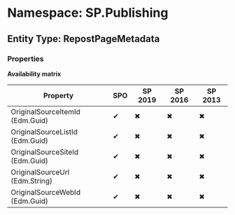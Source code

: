 # Namespace: SP.Publishing
## Entity Type: RepostPageMetadata

### Properties

**Availability matrix**

Property | SPO | SP 2019 | SP 2016 | SP 2013
----------|-----|---------|---------|--------
OriginalSourceItemId (Edm.Guid) | ✔ | ✖ | ✖ | ✖
OriginalSourceListId (Edm.Guid) | ✔ | ✖ | ✖ | ✖
OriginalSourceSiteId (Edm.Guid) | ✔ | ✖ | ✖ | ✖
OriginalSourceUrl (Edm.String) | ✔ | ✖ | ✖ | ✖
OriginalSourceWebId (Edm.Guid) | ✔ | ✖ | ✖ | ✖


